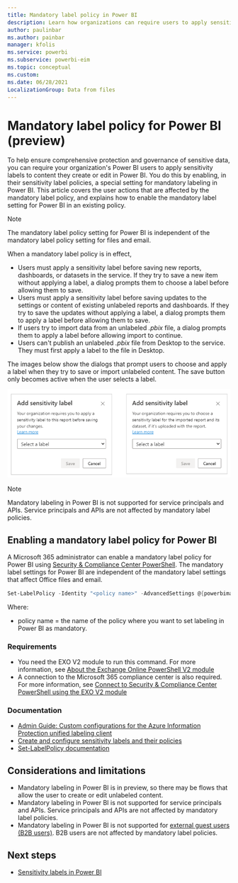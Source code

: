 ```yaml
---
title: Mandatory label policy in Power BI
description: Learn how organizations can require users to apply sensitivity labels with a mandatory label policy in Power BI
author: paulinbar
ms.author: painbar
manager: kfolis
ms.service: powerbi
ms.subservice: powerbi-eim
ms.topic: conceptual
ms.custom:
ms.date: 06/28/2021
LocalizationGroup: Data from files
---
```

# Mandatory label policy for Power BI (preview)

To help ensure comprehensive protection and governance of sensitive data, you can require your organization's Power BI users to apply sensitivity labels to content they create or edit in Power BI. You do this by enabling, in their sensitivity label policies, a special setting for mandatory labeling in Power BI. This article covers the user actions that are affected by the mandatory label policy, and explains how to enable the mandatory label setting for Power BI in an existing policy.

>[!NOTE]
> The mandatory label policy setting for Power BI is independent of the mandatory label policy setting for files and email.

When a mandatory label policy is in effect, 
* Users must apply a sensitivity label before saving new reports, dashboards, or datasets in the service. If they try to save a new item without applying a label, a dialog prompts them to choose a label before allowing them to save.
* Users must apply a sensitivity label before saving updates to the settings or content of existing unlabeled reports and dashboards. If they try to save the updates without applying a label, a dialog prompts them to apply a label before allowing them to save.
* If users try to import data from an unlabeled *.pbix* file, a dialog prompts them to apply a label before allowing import to continue.
* Users can't publish an unlabeled *.pbix* file from Desktop to the service. They must first apply a label to the file in Desktop.

The images below show the dialogs that prompt users to choose and apply a label when they try to save or import unlabeled content. The save button only becomes active when the user selects a label.

![Screenshot of mandatory label dialog.](media/service-security-sensitivity-label-mandatory-label-policy/mandatory-labels-dialog.png)

>[!NOTE]
> Mandatory labeling in Power BI is not supported for service principals and APIs. Service principals and APIs are not affected by mandatory label policies.

## Enabling a mandatory label policy for Power BI

A Microsoft 365 administrator can enable a mandatory label policy for Power BI using [Security & Compliance Center PowerShell](/powershell/module/exchange/set-labelpolicy). The mandatory label settings for Power BI are independent of the mandatory label settings that affect Office files and email.

```powershell
Set-LabelPolicy -Identity "<policy name>" -AdvancedSettings @{powerbimandatory="true"}
```

Where:

* policy name = the name of the policy where you want to set labeling in Power BI as mandatory.

### Requirements
 
* You need the EXO V2 module to run this command. For more information, see [About the Exchange Online PowerShell V2 module](/powershell/exchange/exchange-online-powershell-v2#install-and-maintain-the-exo-v2-module)
* A connection to the Microsoft 365 compliance center is also required. For more information, see [Connect to Security & Compliance Center PowerShell using the EXO V2 module](/powershell/exchange/connect-to-scc-powershell)

### Documentation

* [Admin Guide: Custom configurations for the Azure Information Protection unified labeling client](/azure/information-protection/rms-client/clientv2-admin-guide-customizations#available-advanced-settings-for-labels)
* [Create and configure sensitivity labels and their policies](/microsoft-365/compliance/create-sensitivity-labels#use-powershell-for-sensitivity-labels-and-their-policies)
* [Set-LabelPolicy documentation](/powershell/module/exchange/set-labelpolicy)

## Considerations and limitations
* Mandatory labeling in Power BI is in preview, so there may be flows that allow the user to create or edit unlabeled content.
* Mandatory labeling in Power BI is not supported for service principals and APIs. Service principals and APIs are not affected by mandatory label policies.
* Mandatory labeling in Power BI is not supported for [external guest users (B2B users)](service-admin-azure-ad-b2b.md). B2B users are not affected by mandatory label policies.

## Next steps

* [Sensitivity labels in Power BI](service-security-sensitivity-label-overview.md)